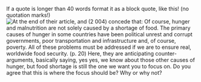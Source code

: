 If a quote is longer than 40 words format it as a block quote, like this! (no quotation marks!)
 ![At the end of their article, and (2 004) concede that: Of course, hunger and malnutrition are not solely caused by a shortage of food. The primary causes of hunger in some countries have been political unrest and corrupt governments, poor transportation and infrastructure and, of course, poverty. All of these problems must be addressed if we are to ensure real, worldwide food security. (p. 20) Here, they are anticipating counter-arguments, basically saying, yes yes, we know about those other causes of hunger, but food shortage is still the one we want you to focus on. Do you agree that this is where the focus should be? Why or why not? ](Exported%20image%2020240525202923-0.png)